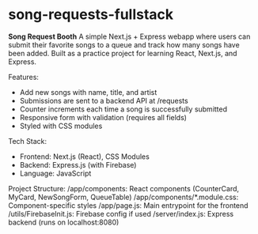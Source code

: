 # song-requests-fullstack

**Song Request Booth**
A simple Next.js + Express webapp where users can submit their favorite songs to a queue and track how many songs have been added. Built as a practice project for learning React, Next.js, and Express.

Features:
- Add new songs with name, title, and artist
- Submissions are sent to a backend API at /requests
- Counter increments each time a song is successfully submitted
- Responsive form with validation (requires all fields)
- Styled with CSS modules

Tech Stack:
- Frontend: Next.js (React), CSS Modules
- Backend: Express.js (with Firebase)
- Language: JavaScript 

Project Structure:
/app/components: React components (CounterCard, MyCard, NewSongForm, QueueTable)
/app/components/*.module.css: Component-specific styles
/app/page.js: Main entrypoint for the frontend
/utils/FirebaseInit.js: Firebase config if used
/server/index.js: Express backend (runs on localhost:8080)
